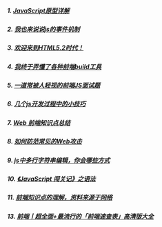 
##### 1. [JavaScript原型详解](http://gold.xitu.io/post/57f336a9816dfa00568f300c)
##### 2. [我也来说说js的事件机制](http://www.w3cfuns.com/notes/17398/8062de2558ef495ce6cb7679f940ae5c.html)
##### 3. [欢迎来到HTML5.2时代！](http://www.zcfy.cc/article/welcome-to-html-5-2-1313.html)
##### 4. [我终于弄懂了各种前端build工具](https://www.sdk.cn/news/5412)
##### 5. [一道常被人轻视的前端JS面试题](http://www.cnblogs.com/xxcanghai/p/5189353.html)
##### 6. [几个js开发过程中的小技巧](https://qianlongo.github.io/2016/03/26/%E5%87%A0%E4%B8%AAjs%E5%BC%80%E5%8F%91%E8%BF%87%E7%A8%8B%E4%B8%AD%E7%9A%84%E5%B0%8F%E6%8A%80%E5%B7%A7/#more)
##### 7. [ Web 前端知识点总结](http://blog.csdn.net/qq_36428332/article/details/52901888)
##### 8. [如何防范常见的Web攻击](http://blog.720ui.com/2016/security_web/)
##### 9. [js中多行字符串编辑，你会哪些方式](https://qianlongo.github.io/2016/03/28/js%E4%B8%AD%E5%A4%9A%E8%A1%8C%E5%AD%97%E7%AC%A6%E4%B8%B2%E7%BC%96%E8%BE%91%EF%BC%8C%E4%BD%A0%E4%BC%9A%E9%82%A3%E4%BA%9B%E6%96%B9%E5%BC%8F/#more)
##### 10. [《JavaScript 闯关记》之语法](http://gold.xitu.io/post/580c38bf570c350068eb9910)
##### 11. [前端知识点的理解，资料来源于网络](https://github.com/helloqingfeng/Awsome-Front-End-learning-resource/tree/master/21-Front-end-Interview-questions#￤ﾸﾀ￤ﾺﾛ￥ﾼﾀ￦ﾔﾾ￦ﾀﾧ￩ﾢﾘ￧ﾛﾮhttps://github.com/helloqingfeng/Awsome-Front-End-learning-resource/tree/master/21-Front-end-Interview-questions#￤ﾸﾀ￤ﾺﾛ￥ﾼﾀ￦ﾔﾾ￦ﾀﾧ￩ﾢﾘ￧ﾛﾮ)
##### 13. [前端丨超全面+最流行的「前端速查表」高清版大全](http://www.uisdc.com/frontend-quick-search-sheet)
